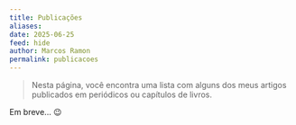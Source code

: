```yaml
---
title: Publicações
aliases: 
date: 2025-06-25
feed: hide
author: Marcos Ramon
permalink: publicacoes
---
```

> Nesta página, você encontra uma lista com alguns dos meus artigos publicados em periódicos ou capítulos de livros.

Em breve... 😉